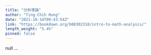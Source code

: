 ```yaml
---
title: "分析導論"
author: "Ting-Chih Hung"
date: "2021-10-14T09:43:54Z"
link: "https://bookdown.org/b08302310/intro-to-math-analysis/"
length_weight: "5.4%"
pinned: false
---
```


null ...
